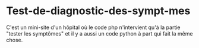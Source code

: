 # Test-de-diagnostic-des-sympt-mes
C'est un mini-site d'un hôpital où le code php n'intervient qu'à la partie "tester les symptômes" et il y a aussi un code python à part qui fait la même chose.
